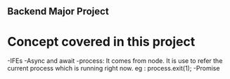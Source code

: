 ## Backend Major Project

# Concept covered in this project
-IFEs
-Async and await
-process:  It comes from node. It is use to refer the current process which is running right now. eg : process.exit(1);
-Promise